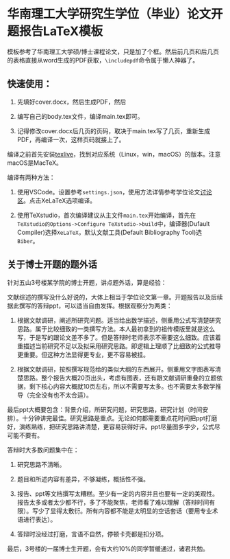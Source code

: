 # 华南理工大学研究生学位（毕业）论文开题报告LaTeX模板

模板参考了华南理工大学硕/博士课程论文，只是加了个框。然后前几页和后几页的表格直接从word生成的PDF获取，`\includepdf`命令属于懒人神器了。

## 快速使用：

1. 先填好cover.docx，然后生成PDF，然后

2. 编写自己的body.tex文件，编译main.tex即可。

3. 记得修改cover.docx后几页的页码，取决于main.tex写了几页，重新生成PDF，再编译一次，这样页码就接上了。


编译之前首先安装[texlive](https://www.tug.org/texlive/)，找到对应系统（Linux，win，macOS）的版本。注意macOS是MacTeX。

编译有两种方法：

1. 使用VSCode。设置参考`settings.json`，使用方法详情参考学位论文[讨论区](https://github.com/mengchaoheng/SCUT_thesis/discussions)。点击XeLaTeX选项编译。

2. 使用TeXstudio，首次编译建议从主文件`main.tex`开始编译，首先在`TeXstudio的Options->Configure TeXstudio->build`中，编译器(Dufault Compiler)选择`XeLaTeX`，默认文献工具(Default Bibliography Tool)选`Biber`。

## 关于博士开题的题外话

针对五山3号楼某学院的博士开题，讲点题外话，算是经验：


文献综述的撰写没什么好说的，大体上相当于学位论文第一章。开题报告以及后续据此撰写的答辩ppt，可以适当自由发挥。根据观察分为两类：

1. 根据文献调研，阐述所研究问题。适当给出数学描述，侧重用公式写清楚研究思路。属于比较细致的一类撰写方法。本人最初拿到的祖传模版里就是这么写，于是写的跟论文差不多了。但是答辩时老师表示不需要这么细致。应该着重描述当前研究不足以及拟采用研究思路。即逻辑上理顺了比细致的公式推导更重要。但这种方法显得更专业，更不容易被挂。

2. 根据文献调研，按照撰写规范给的类似大纲的东西展开。侧重用文字图表写清楚思路。整个报告大概20页出头，考虑有图表，还有跟文献调研重叠的立题依据，剩下核心内容大概就10页左右，所以不需要写太多。也不需要太多数学推导（完全没有也不太合适）。

最后ppt大概要包含：背景介绍，所研究问题，研究思路，研究计划（时间安排）。十分钟讲完最佳。研究思路是重点。无论如何都需要重点花时间把ppt打磨好，演练熟练，把研究思路讲清楚，更容易获得好评。ppt尽量图多字少，公式尽可能不要有。

答辩时大多数问题集中在：

1. 研究思路不清晰。

2. 题目和所述内容有差异，不够凝练，概括性不强。

3. 报告、ppt等文档撰写太糟糕。至少有一定的内容并且也要有一定的美观性。报告太多或者太少都不行，多了不能聚焦，老师看了难以理解（答辩时间有限）。写少了显得太敷衍。所有内容都不能是太明显的空话套话（要用专业术语进行表达）。

4. 答辩时没经过打磨，言语不自然，停顿卡壳都是扣分项。

最后，3号楼的一届博士生开题，会有大约10%的同学暂缓通过，诸君共勉。